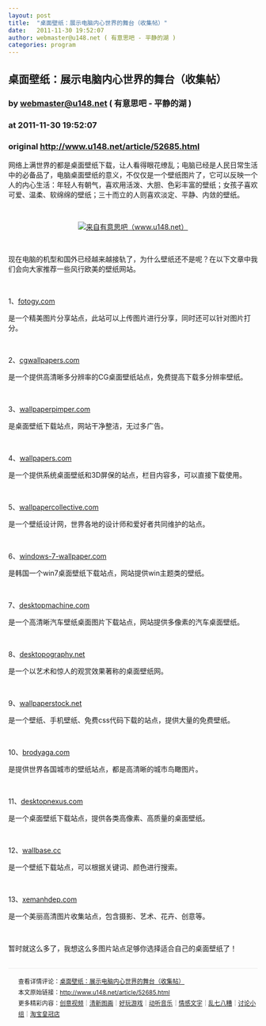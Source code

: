 ```yaml
---
layout: post
title:  "桌面壁纸：展示电脑内心世界的舞台（收集帖）"
date:   2011-11-30 19:52:07
author: webmaster@u148.net ( 有意思吧 - 平静的湖 )
categories: program
---
```


## 桌面壁纸：展示电脑内心世界的舞台（收集帖）
### by webmaster@u148.net ( 有意思吧 - 平静的湖 )
### at 2011-11-30 19:52:07
### original <http://www.u148.net/article/52685.html>

<p>网络上满世界的都是桌面壁纸下载，让人看得眼花缭乱；电脑已经是人民日常生活中的必备品了，电脑桌面壁纸的意义，不仅仅是一个壁纸图片了，它可以反映一个人的内心生活：年轻人有朝气，喜欢用活泼、大胆、色彩丰富的壁纸；女孩子喜欢可爱、温柔、软绵绵的壁纸；三十而立的人则喜欢淡定、平静、内敛的壁纸。</p><p> </p> <p style="text-align:center"><a href="http://www.u148.net/article/52685.html"><img src="http://file3.u148.net/2011/11/images/1322577447276.jpg" title="桌面壁纸：展示电脑内心世界的舞台（收集帖）" alt="来自有意思吧（www.u148.net）"></a></p> <p> </p> <p>现在电脑的机型和国外已经越来越接轨了，为什么壁纸还不是呢？在以下文章中我们会向大家推荐一些风行欧美的壁纸网站。</p> <p> </p> <p>1、<a href="http://fotogy.com/">fotogy.com</a></p><p>是一个精美图片分享站点，此站可以上传图片进行分享，同时还可以针对图片打分。 </p><p> </p> <p>2、<a href="http://www.cgwallpapers.com/">cgwallpapers.com</a></p><p>是一个提供高清晰多分辨率的CG桌面壁纸站点，免费提高下载多分辨率壁纸。</p><p> </p> <p>3、<a href="http://wallpaperpimper.com/">wallpaperpimper.com</a></p><p>是桌面壁纸下载站点，网站干净整洁，无过多广告。</p><p> </p> <p>4、<a href="http://wallpapers.com">wallpapers.com</a></p><p>是一个提供系统桌面壁纸和3D屏保的站点，栏目内容多，可以直接下载使用。</p><p> </p> <p>5、<a href="http://wallpapercollective.com">wallpapercollective.com</a></p><p>是一个壁纸设计网，世界各地的设计师和爱好者共同维护的站点。</p><p> </p> <p>6、<a href="http://windows-7-wallpaper.com">windows-7-wallpaper.com</a></p><p>是韩国一个win7桌面壁纸下载站点，网站提供win主题类的壁纸。</p><p> </p> <p>7、<a href="http://desktopmachine.com">desktopmachine.com</a></p><p>是一个高清晰汽车壁纸桌面图片下载站点，网站提供多像素的汽车桌面壁纸。</p><p> </p>  <p>8、<a href="http://desktopography.net">desktopography.net</a></p><p>是一个以艺术和惊人的观赏效果著称的桌面壁纸网。</p><p> </p> <p>9、<a href="http://wallpaperstock.net">wallpaperstock.net</a></p><p>是一个壁纸、手机壁纸、免费css代码下载的站点，提供大量的免费壁纸。</p><p> </p><p>10、<a href="http://brodyaga.com">brodyaga.com</a></p><p>是提供世界各国城市的壁纸站点，都是高清晰的城市鸟瞰图片。</p><p> </p> <p>11、<a href="http://desktopnexus.com">desktopnexus.com</a></p><p>是一个桌面壁纸下载站点，提供各类高像素、高质量的桌面壁纸。</p><p> </p> <p>12、<a href="http://wallbase.cc">wallbase.cc</a></p><p>是一个壁纸下载站点，可以根据关键词、颜色进行搜索。</p><p> </p>  <p>13、<a href="http://xemanhdep.com">xemanhdep.com</a></p><p>是一个美丽高清图片收集站点，包含摄影、艺术、花卉、创意等。</p>    <p> </p> <p>暂时就这么多了，我想这么多图片站点足够你选择适合自己的桌面壁纸了！</p><p style="line-height:22px;padding:15px 0 0 20px;margin:30px 0;font-size:12px;border-top:2px #f3f3f3 solid">查看详情评论：<a href="http://www.u148.net/article/52685.html">桌面壁纸：展示电脑内心世界的舞台（收集帖）</a><br>本文原始链接：<a href="http://www.u148.net/article/52685.html">http://www.u148.net/article/52685.html</a><br>更多精彩内容：<a href="http://www.u148.net/video.html">创意视频</a>┊<a href="http://www.u148.net/image.html">清新图画</a>┊<a href="http://www.u148.net/game.html">好玩游戏</a>┊<a href="http://www.u148.net/audio.html">动听音乐</a>┊<a href="http://www.u148.net/text.html">情感文字</a>┊<a href="http://www.u148.net/mix.html">乱七八糟</a>┊<a href="http://www.u148.net/group/">讨论小组</a>┊<a href="http://dianpu.tao123.com/?pid=mm_26142575_0_0&amp;eventid=102167">淘宝皇冠店</a></p>
